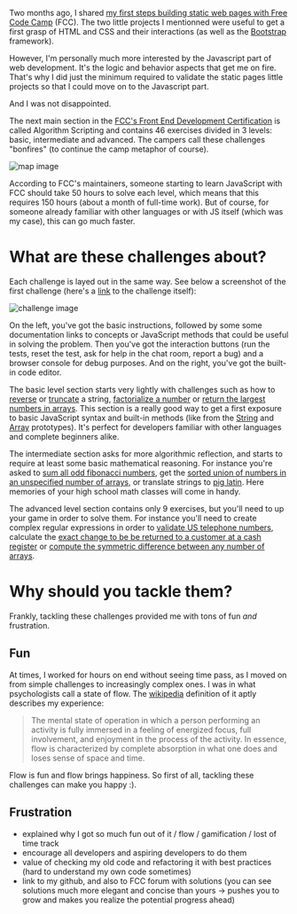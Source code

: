 Two months ago, I shared [my first steps building static web pages with Free Code Camp](http://www.samuelpath.com/fcc-static/) (FCC). The two little projects I mentionned were useful to get a first grasp of HTML and CSS and their interactions (as well as the [Bootstrap](http://getbootstrap.com/) framework).

However, I'm personally much more interested by the Javascript part of web development. It's the logic and behavior aspects that get me on fire. That's why I did just the minimum required to validate the static pages little projects so that I could move on to the Javascript part.

And I was not disappointed.

The next main section in the [FCC's Front End Development Certification](https://www.freecodecamp.com/map) is called Algorithm Scripting and contains 46 exercises divided in 3 levels: basic, intermediate and advanced. The campers call these challenges "bonfires" (to continue the camp metaphor of course).

![map image](link)

According to FCC's maintainers, someone starting to learn JavaScript with FCC should take 50 hours to solve each level, which means that this requires 150 hours (about a month of full-time work). But of course, for someone already familiar with other languages or with JS itself (which was my case), this can go much faster.

# What are these challenges about?

Each challenge is layed out in the same way. See below a screenshot of the first challenge (here's a [link](https://www.freecodecamp.com/challenges/reverse-a-string) to the challenge itself):

![challenge image](link)

On the left, you've got the basic instructions, followed by some some documentation links to concepts or JavaScript methods that could be useful in solving the problem. Then you've got the interaction buttons (run the tests, reset the test, ask for help in the chat room, report a bug) and a browser console for debug purposes. And on the right, you've got the built-in code editor.

The basic level section starts very lightly with challenges such as how to [reverse](https://www.freecodecamp.com/challenges/reverse-a-string) or [truncate](https://www.freecodecamp.com/challenges/truncate-a-string) a string, [factorialize a number](https://www.freecodecamp.com/challenges/factorialize-a-number) or [return the largest numbers in arrays](https://www.freecodecamp.com/challenges/return-largest-numbers-in-arrays). This section is a really good way to get a first exposure to basic JavaScript syntax and built-in methods (like from the [String](https://developer.mozilla.org/en-US/docs/Web/JavaScript/Reference/Global_Objects/String/prototype) and [Array](https://developer.mozilla.org/en/docs/Web/JavaScript/Reference/Global_Objects/Array/prototype?v=control) prototypes). It's perfect for developers familiar with other languages and complete beginners alike.

The intermediate section asks for more algorithmic reflection, and starts to require at least some basic mathematical reasoning. For instance you're asked to [sum all odd fibonacci numbers](https://www.freecodecamp.com/challenges/sum-all-odd-fibonacci-numbers), get the [sorted union of numbers in an unspecified number of arrays](https://www.freecodecamp.com/challenges/sorted-union), or translate strings to [pig latin](https://www.freecodecamp.com/challenges/pig-latin). Here memories of your high school math classes will come in handy.

The advanced level section contains only 9 exercises, but you'll need to up your game in order to solve them. For instance you'll need to create complex regular expressions in order to [validate US telephone numbers](https://www.freecodecamp.com/challenges/validate-us-telephone-numbers), calculate the [exact change to be be returned to a customer at a cash register](https://www.freecodecamp.com/challenges/exact-change) or [compute the symmetric difference between any number of arrays](https://www.freecodecamp.com/challenges/symmetric-difference).

# Why should you tackle them?

Frankly, tackling these challenges provided me with tons of fun *and* frustration.

## Fun

At times, I worked for hours on end without seeing time pass, as I moved on from simple challenges to increasingly complex ones. I was in what psychologists call a state of flow. The [wikipedia](https://en.wikipedia.org/wiki/Flow_(psychology)) definition of it aptly describes my experience:

> The mental state of operation in which a person performing an activity is fully immersed in a feeling of energized focus, full involvement, and enjoyment in the process of the activity. In essence, flow is characterized by complete absorption in what one does and loses sense of space and time.

Flow is fun and flow brings happiness. So first of all, tackling these challenges can make you happy :).

## Frustration





- explained why I got so much fun out of it / flow / gamification / lost of time track
- encourage all developers and aspiring developers to do them
- value of checking my old code and refactoring it with best practices (hard to understand my own code sometimes)
- link to my github, and also to FCC forum with solutions (you can see solutions much more elegant and concise than yours -> pushes you to grow and makes you realize the potential progress ahead)